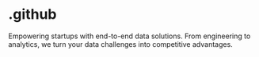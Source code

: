 # .github
Empowering startups with end-to-end data solutions. From engineering to analytics, we turn your data challenges into competitive advantages.
